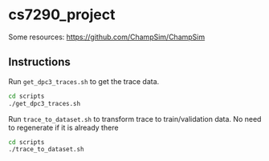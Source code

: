 # cs7290_project

Some resources:
https://github.com/ChampSim/ChampSim

## Instructions
Run `get_dpc3_traces.sh` to get the trace data.
```sh
cd scripts
./get_dpc3_traces.sh
```

Run `trace_to_dataset.sh` to transform trace to train/validation data. No need to regenerate if it is already there
```sh
cd scripts
./trace_to_dataset.sh
```
